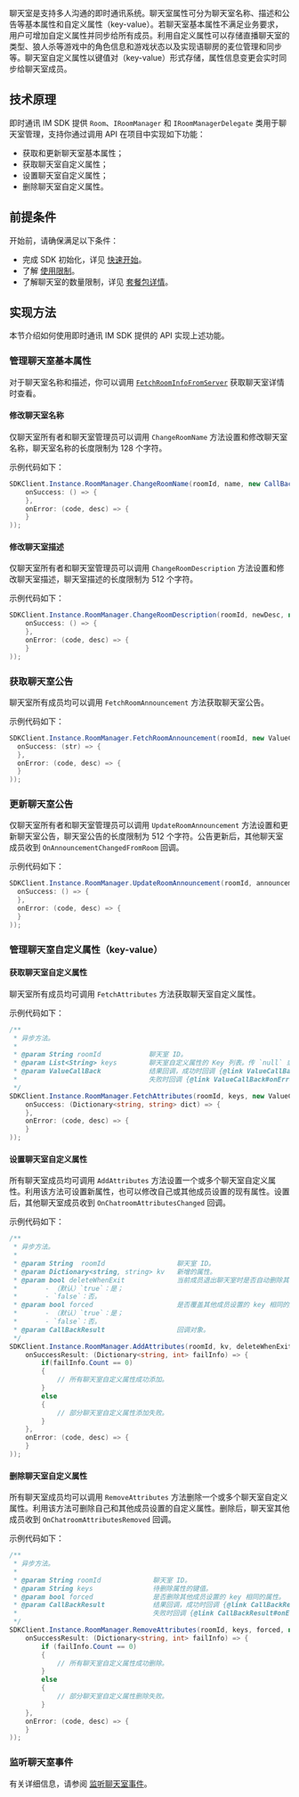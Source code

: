 聊天室是支持多人沟通的即时通讯系统。聊天室属性可分为聊天室名称、描述和公告等基本属性和自定义属性（key-value）。若聊天室基本属性不满足业务要求，用户可增加自定义属性并同步给所有成员。利用自定义属性可以存储直播聊天室的类型、狼人杀等游戏中的角色信息和游戏状态以及实现语聊房的麦位管理和同步等。聊天室自定义属性以键值对（key-value）形式存储，属性信息变更会实时同步给聊天室成员。

## 技术原理

即时通讯 IM SDK 提供 `Room`、`IRoomManager` 和 `IRoomManagerDelegate` 类用于聊天室管理，支持你通过调用 API 在项目中实现如下功能：

- 获取和更新聊天室基本属性；
- 获取聊天室自定义属性；
- 设置聊天室自定义属性；
- 删除聊天室自定义属性。

## 前提条件

开始前，请确保满足以下条件：

- 完成 SDK 初始化，详见 [快速开始](./agora_chat_get_started_unity)。
- 了解 [使用限制](./agora_chat_limitation)。
- 了解聊天室的数量限制，详见 [套餐包详情](./agora_chat_plan)。

## 实现方法

本节介绍如何使用即时通讯 IM SDK 提供的 API 实现上述功能。

### 管理聊天室基本属性

对于聊天室名称和描述，你可以调用 [`FetchRoomInfoFromServer`](./agora_chat_chatroom_unity#获取聊天室详情) 获取聊天室详情时查看。

#### 修改聊天室名称

仅聊天室所有者和聊天室管理员可以调用 `ChangeRoomName` 方法设置和修改聊天室名称，聊天室名称的长度限制为 128 个字符。

示例代码如下：

```c#
SDKClient.Instance.RoomManager.ChangeRoomName(roomId, name, new CallBack(
    onSuccess: () => {
    },
    onError: (code, desc) => {
    }
));
```

#### 修改聊天室描述

仅聊天室所有者和聊天室管理员可以调用 `ChangeRoomDescription` 方法设置和修改聊天室描述，聊天室描述的长度限制为 512 个字符。

示例代码如下：

```c#
SDKClient.Instance.RoomManager.ChangeRoomDescription(roomId, newDesc, new CallBack(
    onSuccess: () => {
    },
    onError: (code, desc) => {
    }
));
```

### 获取聊天室公告

聊天室所有成员均可以调用 `FetchRoomAnnouncement` 方法获取聊天室公告。

示例代码如下：

```c#
SDKClient.Instance.RoomManager.FetchRoomAnnouncement(roomId, new ValueCallBack<string>(
  onSuccess: (str) => {
  },
  onError: (code, desc) => {
  }
));
```

### 更新聊天室公告

仅聊天室所有者和聊天室管理员可以调用 `UpdateRoomAnnouncement` 方法设置和更新聊天室公告，聊天室公告的长度限制为 512 个字符。公告更新后，其他聊天室成员收到 `OnAnnouncementChangedFromRoom` 回调。

示例代码如下：

```c#
SDKClient.Instance.RoomManager.UpdateRoomAnnouncement(roomId, announcement, new CallBack(
  onSuccess: () => {
  },
  onError: (code, desc) => {
  }
));
```

### 管理聊天室自定义属性（key-value）

#### 获取聊天室自定义属性

聊天室所有成员均可调用 `FetchAttributes` 方法获取聊天室自定义属性。

示例代码如下：

```c#
/**
 * 异步方法。
 *
 * @param String roomId            聊天室 ID。
 * @param List<String> keys        聊天室自定义属性的 Key 列表。传 `null` 或空字符串时返回所有自定义属性。
 * @param ValueCallBack            结果回调，成功时回调 {@link ValueCallBack#onSuccess(Object)}，
 *                                 失败时回调 {@link ValueCallBack#onError(int, String)}。
 */
SDKClient.Instance.RoomManager.FetchAttributes(roomId, keys, new ValueCallBack<Dictionary<string, string>>(
    onSuccess: (Dictionary<string, string> dict) => {
    },
    onError: (code, desc) => {
    }
));
```

#### 设置聊天室自定义属性

所有聊天室成员均可调用 `AddAttributes` 方法设置一个或多个聊天室自定义属性。利用该方法可设置新属性，也可以修改自己或其他成员设置的现有属性。设置后，其他聊天室成员收到 `OnChatroomAttributesChanged` 回调。

示例代码如下：

```c#
/**
 * 异步方法。
 *
 * @param String  roomId                  聊天室 ID。
 * @param Dictionary<string, string> kv   新增的属性。
 * @param bool deleteWhenExit             当前成员退出聊天室时是否自动删除其设置的自定义属性。
 *       - （默认）`true`：是；
 *       - `false`：否。
 * @param bool forced                     是否覆盖其他成员设置的 key 相同的属性。
 *       - （默认）`true`：是；
 *       - `false`：否。
 * @param CallBackResult                  回调对象。
 */
SDKClient.Instance.RoomManager.AddAttributes(roomId, kv, deleteWhenExit, forced, new CallBackResult(
    onSuccessResult: (Dictionary<string, int> failInfo) => {
        if(failInfo.Count == 0)
        {
            // 所有聊天室自定义属性成功添加。
        }
        else
        {
            // 部分聊天室自定义属性添加失败。
        }
    },
    onError: (code, desc) => {
    }
));
```

#### 删除聊天室自定义属性

所有聊天室成员均可以调用 `RemoveAttributes` 方法删除一个或多个聊天室自定义属性。利用该方法可删除自己和其他成员设置的自定义属性。删除后，聊天室其他成员收到 `OnChatroomAttributesRemoved` 回调。

示例代码如下：

```c#
/**
 * 异步方法。
 *
 * @param String roomId             聊天室 ID。
 * @param String keys               待删除属性的键值。
 * @param bool forced               是否删除其他成员设置的 key 相同的属性。
 * @param CallBackResult            结果回调，成功时回调 {@link CallBackResult#onSuccessResult(int,Object)}，
 *                                  失败时回调 {@link CallBackResult#onError(int, String)}。
 */
SDKClient.Instance.RoomManager.RemoveAttributes(roomId, keys, forced, new CallBackResult(
    onSuccessResult: (Dictionary<string, int> failInfo) => {
        if (failInfo.Count == 0)
        {
            // 所有聊天室自定义属性成功删除。
        }
        else
        {
            // 部分聊天室自定义属性删除失败。
        }
    },
    onError: (code, desc) => {
    }
));
```

### 监听聊天室事件

有关详细信息，请参阅 [监听聊天室事件](./agora_chat_chatroom_unity#监听聊天室事件)。